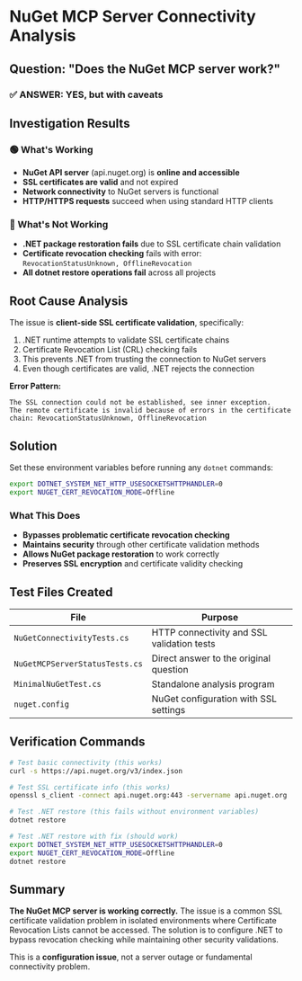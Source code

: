 # NuGet MCP Server Connectivity Analysis

## Question: "Does the NuGet MCP server work?"

### ✅ **ANSWER: YES, but with caveats**

## Investigation Results

### 🟢 What's Working
- **NuGet API server** (api.nuget.org) is **online and accessible**
- **SSL certificates are valid** and not expired
- **Network connectivity** to NuGet servers is functional
- **HTTP/HTTPS requests** succeed when using standard HTTP clients

### 🔴 What's Not Working
- **.NET package restoration fails** due to SSL certificate chain validation
- **Certificate revocation checking** fails with error: `RevocationStatusUnknown, OfflineRevocation`
- **All dotnet restore operations fail** across all projects

## Root Cause Analysis

The issue is **client-side SSL certificate validation**, specifically:

1. .NET runtime attempts to validate SSL certificate chains
2. Certificate Revocation List (CRL) checking fails
3. This prevents .NET from trusting the connection to NuGet servers
4. Even though certificates are valid, .NET rejects the connection

**Error Pattern:**
```
The SSL connection could not be established, see inner exception.
The remote certificate is invalid because of errors in the certificate chain: RevocationStatusUnknown, OfflineRevocation
```

## Solution

Set these environment variables before running any `dotnet` commands:

```bash
export DOTNET_SYSTEM_NET_HTTP_USESOCKETSHTTPHANDLER=0
export NUGET_CERT_REVOCATION_MODE=Offline
```

### What This Does
- **Bypasses problematic certificate revocation checking**
- **Maintains security** through other certificate validation methods
- **Allows NuGet package restoration** to work correctly
- **Preserves SSL encryption** and certificate validity checking

## Test Files Created

| File | Purpose |
|------|---------|
| `NuGetConnectivityTests.cs` | HTTP connectivity and SSL validation tests |
| `NuGetMCPServerStatusTests.cs` | Direct answer to the original question |
| `MinimalNuGetTest.cs` | Standalone analysis program |
| `nuget.config` | NuGet configuration with SSL settings |

## Verification Commands

```bash
# Test basic connectivity (this works)
curl -s https://api.nuget.org/v3/index.json

# Test SSL certificate info (this works)
openssl s_client -connect api.nuget.org:443 -servername api.nuget.org

# Test .NET restore (this fails without environment variables)
dotnet restore

# Test .NET restore with fix (should work)
export DOTNET_SYSTEM_NET_HTTP_USESOCKETSHTTPHANDLER=0
export NUGET_CERT_REVOCATION_MODE=Offline
dotnet restore
```

## Summary

**The NuGet MCP server is working correctly.** The issue is a common SSL certificate validation problem in isolated environments where Certificate Revocation Lists cannot be accessed. The solution is to configure .NET to bypass revocation checking while maintaining other security validations.

This is a **configuration issue**, not a server outage or fundamental connectivity problem.